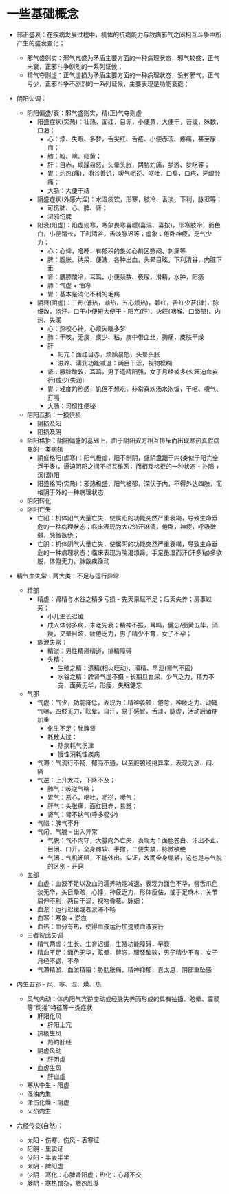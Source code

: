 # 一些基础概念
* 邪正盛衰：在疾病发展过程中，机体的抗病能力与致病邪气之间相互斗争中所产生的盛衰变化；
    * 邪气盛则实：邪气亢盛为矛盾主要方面的一种病理状态，邪气较盛，正气未衰，正邪斗争剧烈的一系列证候；
    * 精气夺则虚：正气虚损为矛盾主要方面的一种病理状态，没有邪气，正气亏少，正邪斗争不剧烈的一系列证候，主要表现是功能衰退；
* 阴阳失调：
    * 阴阳偏盛/衰：邪气盛则实，精(正)气夺则虚
        * 阳盛症状(实热)：壮热，面红，目赤，小便黄，大便干，苔缓，脉数，口渴；
            * 心：烦、失眠、多梦，舌尖红、舌疮、小便赤涩、疼痛，甚至尿血；
            * 肺：咳、喘、痰黄；
            * 肝：目赤，烦躁易怒，头晕头胀，两胁灼痛，梦游、梦呓等；
            * 胃：灼热(痛)，消谷善饥，嗳气呃逆、呕吐，口臭，口疮，牙龈肿痛；
            * 大肠：大便干结
        * 阴盛症状(外感六淫)：水湿痰饮，形寒，肢冷、舌淡、下利，脉迟等；
            * 可伤肺、心、脾、肾；
            * 湿邪伤脾
        * 阳衰(阳虚)：阳虚则寒，寒象畏寒喜暖(喜温、喜按)，形寒肢冷，面色白，小便清长，下利清谷，舌淡脉迟等；虚象：倦卧神疲，乏气少力；
            * 心：心悸，嗜睡，有郁积的象如心前区憋闷、刺痛等
            * 脾：腹胀、纳呆、便溏，各种出血，头晕目眩，下利清谷，内脏下垂
            * 肾：腰膝酸冷，耳鸣，小便频数、夜尿，滑精，水肿，阳痿
            * 肺：气虚 + 怕冷
            * 胃：基本是消化不利的毛病
        * 阴衰(阴虚)：三热(低热，潮热，五心烦热)，颧红，舌红少苔(津)，脉细数，盗汗，口干小便短大便干 - 阳亢(肝)、火旺(咽喉、口面部)、内热、失润
            * 心：热咬心神，心烦失眠多梦
            * 肺：干咳，无痰，痰少、粘，痰中带血丝，胸痛，皮肤干燥
            * 肝
                * 阳亢：面红目赤，烦躁易怒，头晕头胀
                * 滋养、濡润功能减退：两目干涩，视物模糊
            * 肾：腰膝酸软，耳鸣，男子遗精阳强，女子月经或多(火旺迫血妄行)或少(失润)
            * 胃：轻度灼热感，饥但不想吃，非常喜欢汤水泡饭，干呕、嗳气、打嗝
            * 大肠：习惯性便秘
    * 阴阳互损：一损俱损
        * 阴损及阳
        * 阳损及阴
    * 阴阳格拒：阴阳偏盛的基础上，由于阴阳双方相互排斥而出现寒热真假病变的一类病机
        * 阴盛格阳(虚寒)：阳气极虚，阳不制阴，盛阴盘踞于内(类似于阳完全浮于表)，逼迫阴阳之间不相互维系，而相互格拒的一种状态 - 补阳 + 沉(潜)阳
        * 阳盛格阴(实热)：邪热极盛，阳气被郁，深伏于内，不得外达四肢，而格阴于外的一种病理状态
    * 阴阳转化
    * 阴阳亡失
        * 亡阳：机体阳气大量亡失，使属阳的功能突然严重衰竭，导致生命垂危的一种病理状态；临床表现为大(冷)汗淋漓，倦卧，神疲，呼吸微弱，脉微欲绝；
        * 亡阴：机体阴气大量亡失，使属阴的功能突然严重衰竭，导致生命垂危的一种病理状态；临床表现为喘渴烦躁，手足虽湿而汗(汗多粘)多欲脱，体倦无力，脉数疾躁动
* 精气血失常：两大类：不足与运行异常
    * 精部
        * 精虚：肾精与水谷之精多亏损 - 先天禀赋不足；后天失养；房事过劳；
            * 小儿生长迟缓
            * 成人体弱多病，未老先衰；精神不振，耳鸣，健忘/面黄五华，消瘦，又晕目眩，疲倦乏力，男子精少不育，女子不孕；
        * 施泄失常：
            * 精淤：男性精滞精道，排精障碍
            * 失精：
                * 生殖之精：遗精(相火旺动)、滑精、早泄(肾气不固)
                * 水谷之精：脾肾气虚不摄 - 长期旦白尿，少气乏力，精力不支，面黄无华，形瘦，失眠健忘
    * 气部
        * 气虚：气少，功能降低，表现为：精神萎顿，倦怠，神疲乏力、动辄气喘，四肢无力，眩晕，自汗，易于感冒，舌淡，脉虚，活动后诸症加重
            * 化生不足：肺脾肾
            * 耗散太过：
                * 热病耗气伤津
                * 慢性消耗性疾病
        * 气滞：气流行不畅，郁而不通，以至脏腑经络异常，表现为涨、闷、痛
        * 气逆：上升太过，下降不及；
            * 肺气：咳逆气喘；
            * 胃气：恶心，呕吐，呃逆，嗳气；
            * 肝气：头胀痛，面红目赤，易怒；
            * 肾气：肾不纳气(呼多吸少)
        * 气陷：脾气不升
        * 气闭、气脱 - 出入异常
            * 气脱：气不内守，大量向外亡失，表现为：面色苍白、汗出不止，目闭、口开，全身瘫软、手撒，二便失禁，脉微欲绝
            * 气闭：气机闭阻，不能外出。实证，故而全身绷紧，这也是与气脱的区别 - 开窍
    * 血部
        * 血虚：血液不足以及血的濡养功能减退，表现为面色不华，唇舌爪色淡无华，头目晕眩，心悸，神疲乏力，形体瘦怯，或手足麻木，关节屈伸不利，两目干涩，视物昏花，脉细；
        * 血淤：运行迟缓或者淤滞不畅
        * 血寒：寒象 + 淤血
        * 血热：血分有热，使得血液运行加速或血液妄行
    * 三者彼此失调
        * 精气两虚：生长、生育迟缓，生殖功能障碍，早衰
        * 精血不足：面色无华，眩晕，健忘，腰膝酸软，男子精少不育，女子月经不调、不孕
        * 气滞精淤、血淤精阻：胁肋胀痛，精神抑郁，喜太息，阴部重坠感
* 内生五邪 - 风、寒、湿、燥、热
    * 风气内动：体内阳气亢逆变动或经脉失养而形成的具有抽搐、眩晕、震颤等“动摇”特征等一类症状
        * 肝阳化风
            * 肝阳上亢
        * 热极生风
            * 热灼肝经
        * 阴虚风动
            * 肝阴虚
        * 血虚生风
            * 肝血虚
    * 寒从中生 - 阳虚
    * 湿浊内生
    * 津伤化燥 - 阴虚
    * 火热内生

* 六经传变(自然)：
    * 太阳 - 伤寒、伤风 - 表寒证
    * 阳明 - 里实证
    * 少阳 - 半表半里
    * 太阴 - 脾阳虚
    * 少阴 - 寒化：心脾肾阳虚；热化：心肾不交
    * 厥阴 - 寒热错杂，厥热胜复